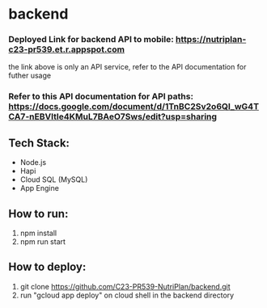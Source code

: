 # backend

### Deployed Link for backend API to mobile: https://nutriplan-c23-pr539.et.r.appspot.com
the link above is only an API service, refer to the API documentation for futher usage

### Refer to this API documentation for API paths: https://docs.google.com/document/d/1TnBC2Sv2o6QI_wG4TCA7-nEBVItle4KMuL7BAeO7Sws/edit?usp=sharing

## Tech Stack:
- Node.js
- Hapi
- Cloud SQL (MySQL)
- App Engine

## How to run:
1. npm install
2. npm run start

## How to deploy:
1. git clone https://github.com/C23-PR539-NutriPlan/backend.git
2. run "gcloud app deploy" on cloud shell in the backend directory
